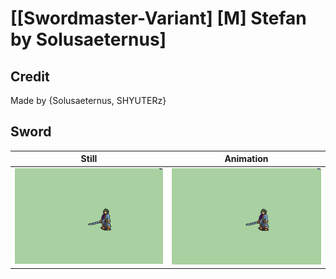 # [\[Swordmaster-Variant\] \[M\] Stefan by Solusaeternus]

## Credit

Made by {Solusaeternus, SHYUTERz}

## Sword

| Still | Animation |
| :---: | :-------: |
| ![Sword still](./Sword_000.png) | ![Sword animation](./Sword.gif) |
